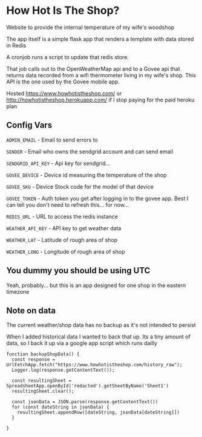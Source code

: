 # How Hot Is The Shop?
Website to provide the internal temperature of my wife's woodshop

The app itself is a simple flask app that renders a template with data stored in Redis

A cronjob runs a script to update that redis store.

That job calls out to the OpenWeatherMap api and to a Govee api that returns data recorded from a wifi thermometer
living in my wife's shop. This API is the one used by the Govee mobile app.

Hosted https://www.howhotistheshop.com/ or http://howhotistheshop.herokuapp.com/ if I stop paying for the paid heroku plan

## Config Vars

`ADMIN_EMAIL` - Email to send errors to

`SENDER` - Email who owns the sendgrid account and can send email

`SENDGRID_API_KEY` - Api key for sendgrid...

`GOVEE_DEVICE` - Device id measuring the temperature of the shop

`GOVEE_SKU` - Device Stock code for the model of that device

`GOVEE_TOKEN` - Auth token you get after logging in to the govee app. Best I can tell you don't need to refresh this... for now...

`REDIS_URL` - URL to access the redis instance

`WEATHER_API_KEY` - API key to get weather data

`WEATHER_LAT` - Latitude of rough area of shop

`WEATHER_LONG` - Longitude of rough area of shop



## You dummy you should be using UTC

Yeah, probably... but this is an app designed for one shop in the eastern timezone

## Note on data

The current weather/shop data has no backup as it's not intended to persist

When I added historical data I wanted to back that up. Its a tiny amount of data, so I back it up via a google app script which runs dailly

```
function backupShopData() {
  const response = UrlFetchApp.fetch("https://www.howhotistheshop.com/history_raw");
  Logger.log(response.getContentText());  

  const resultingSheet = SpreadsheetApp.openById('redacted').getSheetByName('Sheet1')
  resultingSheet.clear();
  
  const jsonData = JSON.parse(response.getContentText())
  for (const dateString in jsonData) {
    resultingSheet.appendRow([dateString, jsonData[dateString]])
  }
  
}
```
